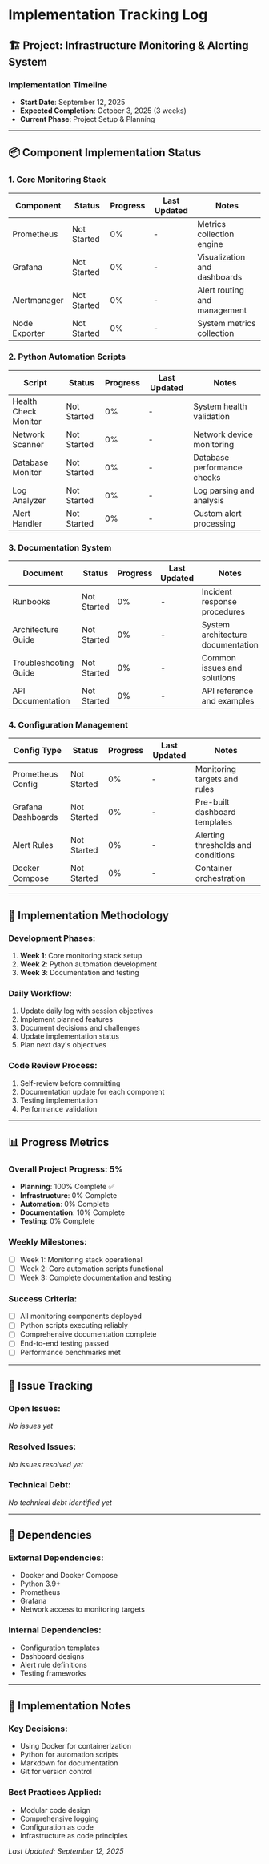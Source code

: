 # Implementation Tracking Log

## 🏗️ Project: Infrastructure Monitoring & Alerting System

### Implementation Timeline
- **Start Date**: September 12, 2025
- **Expected Completion**: October 3, 2025 (3 weeks)
- **Current Phase**: Project Setup & Planning

---

## 📦 Component Implementation Status

### 1. Core Monitoring Stack
| Component | Status | Progress | Last Updated | Notes |
|-----------|---------|----------|--------------|-------|
| Prometheus | Not Started | 0% | - | Metrics collection engine |
| Grafana | Not Started | 0% | - | Visualization and dashboards |
| Alertmanager | Not Started | 0% | - | Alert routing and management |
| Node Exporter | Not Started | 0% | - | System metrics collection |

### 2. Python Automation Scripts
| Script | Status | Progress | Last Updated | Notes |
|---------|---------|----------|--------------|-------|
| Health Check Monitor | Not Started | 0% | - | System health validation |
| Network Scanner | Not Started | 0% | - | Network device monitoring |
| Database Monitor | Not Started | 0% | - | Database performance checks |
| Log Analyzer | Not Started | 0% | - | Log parsing and analysis |
| Alert Handler | Not Started | 0% | - | Custom alert processing |

### 3. Documentation System
| Document | Status | Progress | Last Updated | Notes |
|----------|---------|----------|--------------|-------|
| Runbooks | Not Started | 0% | - | Incident response procedures |
| Architecture Guide | Not Started | 0% | - | System architecture documentation |
| Troubleshooting Guide | Not Started | 0% | - | Common issues and solutions |
| API Documentation | Not Started | 0% | - | API reference and examples |

### 4. Configuration Management
| Config Type | Status | Progress | Last Updated | Notes |
|-------------|---------|----------|--------------|-------|
| Prometheus Config | Not Started | 0% | - | Monitoring targets and rules |
| Grafana Dashboards | Not Started | 0% | - | Pre-built dashboard templates |
| Alert Rules | Not Started | 0% | - | Alerting thresholds and conditions |
| Docker Compose | Not Started | 0% | - | Container orchestration |

---

## 🔄 Implementation Methodology

### Development Phases:
1. **Week 1**: Core monitoring stack setup
2. **Week 2**: Python automation development
3. **Week 3**: Documentation and testing

### Daily Workflow:
1. Update daily log with session objectives
2. Implement planned features
3. Document decisions and challenges
4. Update implementation status
5. Plan next day's objectives

### Code Review Process:
1. Self-review before committing
2. Documentation update for each component
3. Testing implementation
4. Performance validation

---

## 📊 Progress Metrics

### Overall Project Progress: 5%
- **Planning**: 100% Complete ✅
- **Infrastructure**: 0% Complete
- **Automation**: 0% Complete  
- **Documentation**: 10% Complete
- **Testing**: 0% Complete

### Weekly Milestones:
- [ ] Week 1: Monitoring stack operational
- [ ] Week 2: Core automation scripts functional
- [ ] Week 3: Complete documentation and testing

### Success Criteria:
- [ ] All monitoring components deployed
- [ ] Python scripts executing reliably
- [ ] Comprehensive documentation complete
- [ ] End-to-end testing passed
- [ ] Performance benchmarks met

---

## 🐛 Issue Tracking

### Open Issues:
*No issues yet*

### Resolved Issues:
*No issues resolved yet*

### Technical Debt:
*No technical debt identified yet*

---

## 🔗 Dependencies

### External Dependencies:
- Docker and Docker Compose
- Python 3.9+
- Prometheus
- Grafana
- Network access to monitoring targets

### Internal Dependencies:
- Configuration templates
- Dashboard designs
- Alert rule definitions
- Testing frameworks

---

## 📝 Implementation Notes

### Key Decisions:
- Using Docker for containerization
- Python for automation scripts
- Markdown for documentation
- Git for version control

### Best Practices Applied:
- Modular code design
- Comprehensive logging
- Configuration as code
- Infrastructure as code principles

*Last Updated: September 12, 2025*
